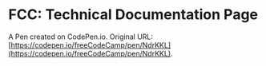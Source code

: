 # FCC: Technical Documentation Page

A Pen created on CodePen.io. Original URL: [https://codepen.io/freeCodeCamp/pen/NdrKKL](https://codepen.io/freeCodeCamp/pen/NdrKKL).


